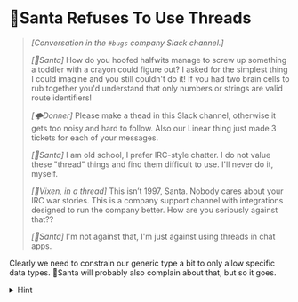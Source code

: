 # 🎅Santa Refuses To Use Threads

> _[Conversation in the `#bugs` company Slack channel.]_
>
> _[🎅Santa]_ How do you hoofed halfwits manage to screw up something a toddler with a crayon could figure out? I asked for the simplest thing I could imagine and you still couldn't do it! If you had two brain cells to rub together you'd understand that only numbers or strings are valid route identifiers!
>
> _[🌩️Donner]_ Please make a thead in this Slack channel, otherwise it gets too noisy and hard to follow. Also our Linear thing just made 3 tickets for each of your messages.
>
> _[🎅Santa]_ I am old school, I prefer IRC-style chatter. I do not value these "thread" things and find them difficult to use. I'll never do it, myself.
>
> _[🌟Vixen, in a thread]_ This isn’t 1997, Santa. Nobody cares about your IRC war stories. This is a company support channel with integrations designed to run the company better. How are you seriously against that??
>
> _[🎅Santa]_ I'm not against that, I'm just against using threads in chat apps.

Clearly we need to constrain our generic type a bit to only allow specific data types. 🎅Santa will probably also complain about that, but so it goes.

<details>
  <summary>Hint</summary>

You might need to _"extend"_ the solution from Day 4.

</details>

